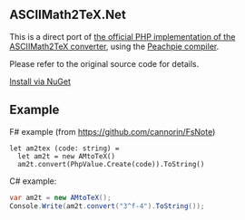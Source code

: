 ASCIIMath2TeX.Net
-----------------

This is a direct port of [the official PHP implementation of the ASCIIMath2TeX converter](https://github.com/asciimath/asciimathml/blob/master/asciimath-based/ASCIIMath2TeX.php), using the [Peachpie compiler](https://www.peachpie.io).

Please refer to the original source code for details.

[Install via NuGet](https://www.nuget.org/packages/ASCIIMath2TeX.Net/)

## Example

F# example (from https://github.com/cannorin/FsNote)

```f#
let am2tex (code: string) =
  let am2t = new AMtoTeX()
  am2t.convert(PhpValue.Create(code)).ToString()
```

C# example:
```c#
var am2t = new AMtoTeX();
Console.Write(am2t.convert("3^f-4").ToString());
```
